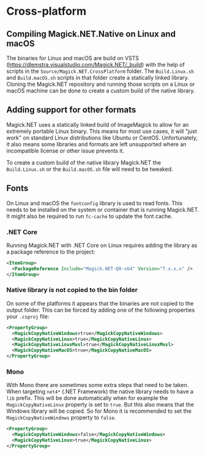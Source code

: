 # Cross-platform

## Compiling Magick.NET.Native on Linux and macOS

The binaries for Linux and macOS are build on VSTS (https://dlemstra.visualstudio.com/Magick.NET/_build) with the help of scripts in
the `Source/Magick.NET.CrossPlatform` folder. The `Build.Linux.sh` and `Build.macOS.sh` scripts in that folder create a statically linked
 library. Cloning the Magick.NET repository and running those scripts on a Linux or macOS machine can be done to create a custom build of
 the native library.

## Adding support for other formats

Magick.NET uses a statically linked build of ImageMagick to allow for an extremely portable Linux binary. This means for most use cases,
it will "just work" on standard Linux distributions like Ubuntu or CentOS. Unfortunately, it also means some libraries and formats are
left unsupported where an incompatible license or other issue prevents it.

To create a custom build of the native library Magick.NET the `Build.Linux.sh` or the `Build.macOS.sh` file will need to be tweaked.

## Fonts

On Linux and macOS the `fontconfig` library is used to read fonts. This needs to be installed on the system or container that is running 
Magick.NET. It might also be required to run `fc-cache` to update the font cache.

### .NET Core

Running Magick.NET with .NET Core on Linux requires adding the library as a package reference to the project:

```xml
<ItemGroup>
  <PackageReference Include="Magick.NET-Q8-x64" Version="7.x.x.x" />
</ItemGroup>
```

### Native library is not copied to the bin folder

On some of the platforms it appears that the binaries are not copied to the output folder. This can be forced
by adding one of the following properties your `.csproj` file:

```xml
<PropertyGroup>
  <MagickCopyNativeWindows>true</MagickCopyNativeWindows>
  <MagickCopyNativeLinux>true</MagickCopyNativeLinux>
  <MagickCopyNativeLinuxMusl>true</MagickCopyNativeLinuxMusl>
  <MagickCopyNativeMacOS>true</MagickCopyNativeMacOS>
</PropertyGroup>
```

### Mono

With Mono there are sometimes some extra steps that need to be taken. When targeting `net4*` (.NET Framework)
the native library needs to have a `lib` prefix. This will be done automatically when for example the
`MagickCopyNativeLinux` property is set to `true`. But this also means that the Windows library will be copied.
So for Mono it is recommended to set the `MagickCopyNativeWindows` property to `false`.

```xml
<PropertyGroup>
  <MagickCopyNativeWindows>false</MagickCopyNativeWindows>
  <MagickCopyNativeLinux>true</MagickCopyNativeLinux>
</PropertyGroup>
```
